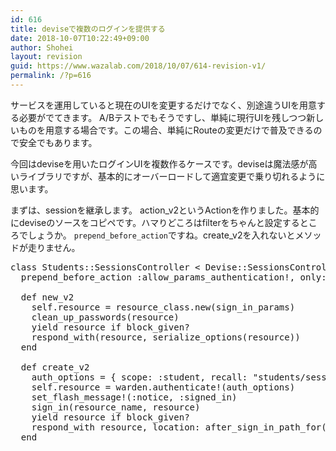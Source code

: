 ```yaml
---
id: 616
title: deviseで複数のログインを提供する
date: 2018-10-07T10:22:49+09:00
author: Shohei
layout: revision
guid: https://www.wazalab.com/2018/10/07/614-revision-v1/
permalink: /?p=616
---
```

サービスを運用していると現在のUIを変更するだけでなく、別途違うUIを用意する必要がでてきます。
A/Bテストでもそうですし、単純に現行UIを残しつつ新しいものを用意する場合です。この場合、単純にRouteの変更だけで普及できるので安全でもあります。

今回はdeviseを用いたログインUIを複数作るケースです。deviseは魔法感が高いライブラリですが、基本的にオーバーロードして適宜変更で乗り切れるように思います。

まずは、sessionを継承します。 action_v2というActionを作りました。基本的にdeviseのソースをコピペです。ハマりどころはfilterをちゃんと設定するところでしょうか。
`prepend_before_action`ですね。create_v2を入れないとメソッドが走りません。


 
<pre class="lang:ruby decode:true " >class Students::SessionsController &lt; Devise::SessionsController 
  prepend_before_action :allow_params_authentication!, only: [ :create, :create_v2 ]

  def new_v2
    self.resource = resource_class.new(sign_in_params)
    clean_up_passwords(resource)
    yield resource if block_given?
    respond_with(resource, serialize_options(resource))
  end
  
  def create_v2 
    auth_options = { scope: :student, recall: "students/sessions#new_v2" }  
    self.resource = warden.authenticate!(auth_options)
    set_flash_message!(:notice, :signed_in)
    sign_in(resource_name, resource)
    yield resource if block_given?
    respond_with resource, location: after_sign_in_path_for(resource)
  end</pre> 
